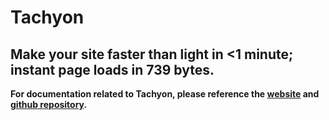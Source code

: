 # Tachyon
## Make your site faster than light in <1 minute; instant page loads in 739 bytes.

**For documentation related to Tachyon, please reference the [website](https://fasterthanlight.net/) and [github repository](https://github.com/weebney/tachyon).**